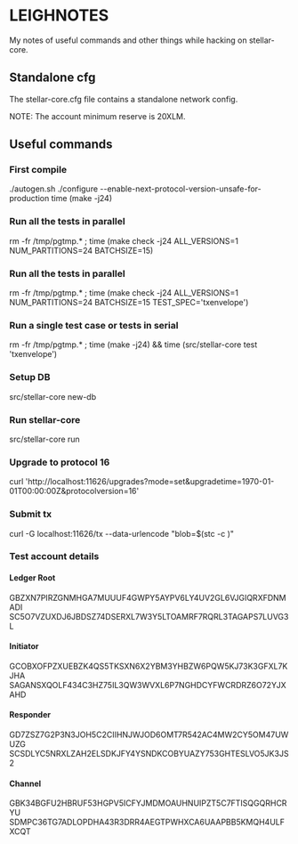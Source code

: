 # LEIGHNOTES

My notes of useful commands and other things while hacking on stellar-core.

## Standalone cfg

The stellar-core.cfg file contains a standalone network config.

NOTE: The account minimum reserve is 20XLM.

## Useful commands

### First compile

./autogen.sh
./configure --enable-next-protocol-version-unsafe-for-production
time (make -j24)

### Run all the tests in parallel

rm -fr /tmp/pgtmp.* ; time (make check -j24 ALL_VERSIONS=1 NUM_PARTITIONS=24 BATCHSIZE=15)

### Run all the tests in parallel

rm -fr /tmp/pgtmp.* ; time (make check -j24 ALL_VERSIONS=1 NUM_PARTITIONS=24 BATCHSIZE=15 TEST_SPEC='txenvelope')

### Run a single test case or tests in serial

rm -fr /tmp/pgtmp.* ; time (make -j24) && time (src/stellar-core test 'txenvelope')

### Setup DB

src/stellar-core new-db

### Run stellar-core

src/stellar-core run

### Upgrade to protocol 16

curl 'http://localhost:11626/upgrades?mode=set&upgradetime=1970-01-01T00:00:00Z&protocolversion=16'

### Submit tx

curl -G localhost:11626/tx --data-urlencode "blob=$(stc -c <stc-tx-file>)"

### Test account details

#### Ledger Root
GBZXN7PIRZGNMHGA7MUUUF4GWPY5AYPV6LY4UV2GL6VJGIQRXFDNMADI
SC5O7VZUXDJ6JBDSZ74DSERXL7W3Y5LTOAMRF7RQRL3TAGAPS7LUVG3L

#### Initiator
GCOBXOFPZXUEBZK4QS5TKSXN6X2YBM3YHBZW6PQW5KJ73K3GFXL7KJHA
SAGANSXQOLF434C3HZ75IL3QW3WVXL6P7NGHDCYFWCRDRZ6O72YJXAHD

#### Responder
GD7ZSZ7G2P3N3JOH5C2CIIHNJWJOD6OMT7R542AC4MW2CY5OM47UWUZG
SCSDLYC5NRXLZAH2ELSDKJFY4YSNDKCOBYUAZY753GHTESLVO5JK3JS2

#### Channel
GBK34BGFU2HBRUF53HGPV5ICFYJMDMOAUHNUIPZT5C7FTISQGQRHCRYU
SDMPC36TG7ADLOPDHA43R3DRR4AEGTPWHXCA6UAAPBB5KMQH4ULFXCQT
